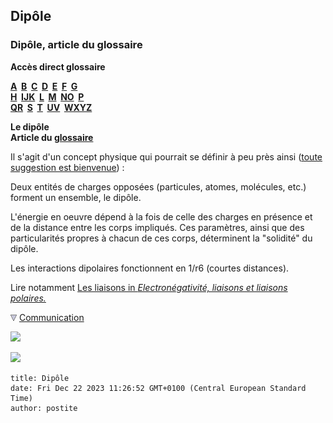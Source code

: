 ## Dipôle
### Dipôle, article du glossaire
 **Accès direct glossaire**

**[A](a.html)  [B](b.html)  [C](c.html)  [D](d.html)  [E](e.html)  [F](f.html)  [G](g.html)  
[H](h.html)  [IJK](ijk.html)  [L](l.html)  [M](m.html)  [NO](no.html)  [P](p.html)  
[QR](qr.html)  [S](s.html)  [T](t.html)  [UV](uv.html)  [WXYZ](wxyz.html)**

**Le dipôle  
Article du [glossaire](glossaire.html)**

Il s'agit d'un concept physique qui pourrait se définir à peu près ainsi ([toute suggestion est bienvenue](ecrire.html)) :

Deux entités de charges opposées (particules, atomes, molécules, etc.) forment un ensemble, le dipôle.

L'énergie en oeuvre dépend à la fois de celle des charges en présence et de la distance entre les corps impliqués. Ces paramètres, ainsi que des particularités propres à chacun de ces corps, déterminent la "solidité" du dipôle.

Les interactions dipolaires fonctionnent en 1/r6 (courtes distances).

Lire notamment [Les liaisons in _Electronégativité, liaisons et liaisons polaires._](electronega.html#liaisons)



![](images/flechebas.gif) [Communication](http://www.artrealite.com/annonceurs.htm) 

[![](https://cbonvin.fr/sites/regie.artrealite.com/visuels/campagne1.png)](index-2.html#20131014)

![](https://cbonvin.fr/sites/regie.artrealite.com/visuels/campagne2.png)
```
title: Dipôle
date: Fri Dec 22 2023 11:26:52 GMT+0100 (Central European Standard Time)
author: postite
```
